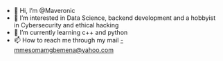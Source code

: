 - 👋 Hi, I’m @Maveronic
- 👀 I’m interested in Data Science, backend development and a hobbyist in Cybersecurity and ethical hacking
- 🌱 I’m currently learning c++ and python
- 📫 How to reach me through my mail -mmesomamgbemena@yahoo.com

<!---
Maveronic/Maveronic is a ✨ special ✨ repository because its `README.md` (this file) appears on your GitHub profile.
You can click the Preview link to take a look at your changes.
--->
